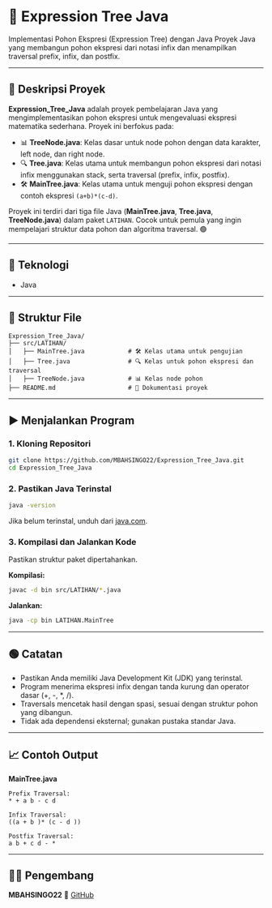 # 📝 Expression Tree Java

Implementasi Pohon Ekspresi (Expression Tree) dengan Java
Proyek Java yang membangun pohon ekspresi dari notasi infix dan menampilkan traversal prefix, infix, dan postfix.

---

## 📖 Deskripsi Proyek

**Expression\_Tree\_Java** adalah proyek pembelajaran Java yang mengimplementasikan pohon ekspresi untuk mengevaluasi ekspresi matematika sederhana. Proyek ini berfokus pada:

* 📊 **TreeNode.java**: Kelas dasar untuk node pohon dengan data karakter, left node, dan right node.
* 🔍 **Tree.java**: Kelas utama untuk membangun pohon ekspresi dari notasi infix menggunakan stack, serta traversal (prefix, infix, postfix).
* 🛠️ **MainTree.java**: Kelas utama untuk menguji pohon ekspresi dengan contoh ekspresi `(a+b)*(c-d)`.

Proyek ini terdiri dari tiga file Java (**MainTree.java**, **Tree.java**, **TreeNode.java**) dalam paket `LATIHAN`. Cocok untuk pemula yang ingin mempelajari struktur data pohon dan algoritma traversal. 🟢

---

## 🧠 Teknologi

* Java

---

## 📂 Struktur File

```
Expression_Tree_Java/
├── src/LATIHAN/
│   ├── MainTree.java            # 🛠️ Kelas utama untuk pengujian
│   ├── Tree.java                # 🔍 Kelas untuk pohon ekspresi dan traversal
│   ├── TreeNode.java            # 📊 Kelas node pohon
├── README.md                    # 📖 Dokumentasi proyek
```

---

## ▶️ Menjalankan Program

### 1. Kloning Repositori

```bash
git clone https://github.com/MBAHSINGO22/Expression_Tree_Java.git
cd Expression_Tree_Java
```

### 2. Pastikan Java Terinstal

```bash
java -version
```

Jika belum terinstal, unduh dari [java.com](https://www.java.com).

### 3. Kompilasi dan Jalankan Kode

Pastikan struktur paket dipertahankan.

**Kompilasi:**

```bash
javac -d bin src/LATIHAN/*.java
```

**Jalankan:**

```bash
java -cp bin LATIHAN.MainTree
```

---

## 🟢 Catatan

* Pastikan Anda memiliki Java Development Kit (JDK) yang terinstal.
* Program menerima ekspresi infix dengan tanda kurung dan operator dasar (+, -, \*, /).
* Traversals mencetak hasil dengan spasi, sesuai dengan struktur pohon yang dibangun.
* Tidak ada dependensi eksternal; gunakan pustaka standar Java.

---

## 📈 Contoh Output

**MainTree.java**

```
Prefix Traversal:
* + a b - c d

Infix Traversal:
((a + b )* (c - d ))

Postfix Traversal:
a b + c d - *
```

---

## 👨‍💻 Pengembang

**MBAHSINGO22**
🔗 [GitHub](https://github.com/MBAHSINGO22)
